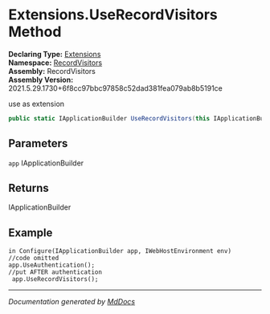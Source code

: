 ﻿<!--  
  <auto-generated>   
    The contents of this file were generated by a tool.  
    Changes to this file may be list if the file is regenerated  
  </auto-generated>   
-->

# Extensions.UseRecordVisitors Method

**Declaring Type:** [Extensions](../index.md)  
**Namespace:** [RecordVisitors](../../index.md)  
**Assembly:** RecordVisitors  
**Assembly Version:** 2021.5.29.1730+6f8cc97bbc97858c52dad381fea079ab8b5191ce

use as extension

```csharp
public static IApplicationBuilder UseRecordVisitors(this IApplicationBuilder app);
```

## Parameters

`app`  IApplicationBuilder

## Returns

IApplicationBuilder

## Example

```
in Configure(IApplicationBuilder app, IWebHostEnvironment env)
//code omitted 
app.UseAuthentication();
//put AFTER authentication
 app.UseRecordVisitors();
```
___

*Documentation generated by [MdDocs](https://github.com/ap0llo/mddocs)*
